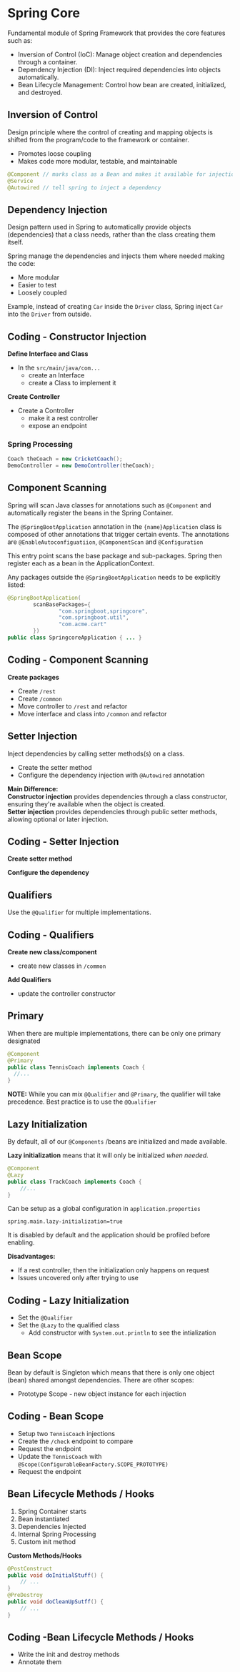 # Spring Core

Fundamental module of Spring Framework that provides the core features such as:
- Inversion of Control (IoC): Manage object creation and dependencies through a container.
- Dependency Injection (DI): Inject required dependencies into objects automatically.
- Bean Lifecycle Management: Control how bean are created, initialized, and destroyed.

## Inversion of Control
Design principle where the control of creating and mapping objects is shifted from the program/code to the framework 
or container. 
- Promotes loose coupling
- Makes code more modular, testable, and maintainable

```java
@Component // marks class as a Bean and makes it available for injection
@Service
@Autowired // tell spring to inject a dependency
```
## Dependency Injection
Design pattern used in Spring to automatically provide objects (dependencies) that a class needs, rather than the 
class creating them itself.

Spring manage the dependencies and injects them where needed making the code:
- More modular
- Easier to test
- Loosely coupled

Example, instead of creating `Car` inside the `Driver` class, Spring inject `Car` into the `Driver` from outside.

## Coding - Constructor Injection
**Define Interface and Class**
- In the `src/main/java/com...` 
  - create an Interface 
  - create a Class to implement it

**Create Controller**
- Create a Controller 
  - make it a rest controller
  - expose an endpoint

### Spring Processing

```java
Coach theCoach = new CricketCoach();
DemoController = new DemoController(theCoach);
```

## Component Scanning
Spring will scan Java classes for annotations such as `@Component` and automatically register the beans in the 
Spring Container.

The `@SpringBootApplication` annotation in the `{name}Application` class is composed of other annotations that 
trigger certain events. The annotations are `@EnableAutoconfiguatiion`, `@ComponentScan` and `@Configuration`

This entry point scans the base package and sub-packages. Spring then register each as a bean in the ApplicationContext.

Any packages outside the `@SpringBootApplication` needs to be explicitly listed:

```java
@SpringBootApplication(
        scanBasePackages={
                "com.springboot,springcore",
                "com.springboot.util",
                "com.acme.cart"
        })
public class SpringcoreApplication { ... }
```

## Coding - Component Scanning
**Create packages**
- Create `/rest`
- Create `/common`
- Move controller to `/rest` and refactor
- Move interface and class into `/common` and refactor

## Setter Injection
Inject dependencies by calling setter methods(s) on a class.
- Create the setter method
- Configure the dependency injection with `@Autowired` annotation

**Main Difference:**  
**Constructor injection** provides dependencies through a class constructor, ensuring they're available when the 
object is created.  
**Setter injection** provides dependencies through public setter methods, allowing optional or later injection.

## Coding - Setter Injection
**Create setter method**

**Configure the dependency**

## Qualifiers
Use the `@Qualifier` for multiple implementations.

## Coding - Qualifiers
**Create new class/component**
- create new classes in `/common`

**Add Qualifiers**
- update the controller constructor

## Primary
When there are multiple implementations, there can be only one primary designated

```java
@Component
@Primary
public class TennisCoach implements Coach {
  //...
}
```

**NOTE:** While you can mix `@Qualifier` and `@Primary`, the qualifier will take precedence. Best practice is to use 
the `@Qualifier`

## Lazy Initialization
By default, all of our `@Components` /beans are initialized and made available.

**Lazy initialization** means that it will only be initialized _when needed._

```java
@Component
@Lazy
public class TrackCoach implements Coach {
    //...
}
```

Can be setup as a global configuration in `application.properties`
```
spring.main.lazy-initialization=true
```
It is disabled by default and the application should be profiled before enabling. 

**Disadvantages:**
- If a rest controller, then the initialization only happens on request 
- Issues uncovered only after trying to use

## Coding - Lazy Initialization
- Set the `@Qualifier`
- Set the `@Lazy` to the qualified class
  - Add constructor with `System.out.println` to see the intialization

## Bean Scope
Bean by default is Singleton which means that there is only one object (bean) shared amongst dependencies. There are other scopes:
- Prototype Scope - new object instance for each injection

## Coding - Bean Scope
- Setup two `TennisCoach` injections
- Create the `/check` endpoint to compare 
- Request the endpoint
- Update the `TennisCoach` with `@Scope(ConfigurableBeanFactory.SCOPE_PROTOTYPE)`
- Request the endpoint

## Bean Lifecycle Methods / Hooks
1. Spring Container starts
2. Bean instantiated 
3. Dependencies Injected
4. Internal Spring Processing
5. Custom init method

**Custom Methods/Hooks**
```java
@PostConstruct
public void doInitialStuff() {
    // ...
}
@PreDestroy
public void doCleanUpSutff() {
    // ...
}
```

## Coding -Bean Lifecycle Methods / Hooks
- Write the init and destroy methods
- Annotate them